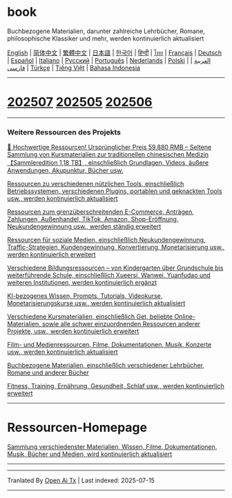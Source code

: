 # book
Buchbezogene Materialien, darunter zahlreiche Lehrbücher, Romane, philosophische Klassiker und mehr, werden kontinuierlich aktualisiert

[English](https://openaitx.github.io/view.html?user=mswnlz&project=book&lang=en) | [简体中文](https://openaitx.github.io/view.html?user=mswnlz&project=book&lang=zh-CN) | [繁體中文](https://openaitx.github.io/view.html?user=mswnlz&project=book&lang=zh-TW) | [日本語](https://openaitx.github.io/view.html?user=mswnlz&project=book&lang=ja) | [한국어](https://openaitx.github.io/view.html?user=mswnlz&project=book&lang=ko) | [हिन्दी](https://openaitx.github.io/view.html?user=mswnlz&project=book&lang=hi) | [ไทย](https://openaitx.github.io/view.html?user=mswnlz&project=book&lang=th) | [Français](https://openaitx.github.io/view.html?user=mswnlz&project=book&lang=fr) | [Deutsch](https://openaitx.github.io/view.html?user=mswnlz&project=book&lang=de) | [Español](https://openaitx.github.io/view.html?user=mswnlz&project=book&lang=es) | [Italiano](https://openaitx.github.io/view.html?user=mswnlz&project=book&lang=it) | [Русский](https://openaitx.github.io/view.html?user=mswnlz&project=book&lang=ru) | [Português](https://openaitx.github.io/view.html?user=mswnlz&project=book&lang=pt) | [Nederlands](https://openaitx.github.io/view.html?user=mswnlz&project=book&lang=nl) | [Polski](https://openaitx.github.io/view.html?user=mswnlz&project=book&lang=pl) | [العربية](https://openaitx.github.io/view.html?user=mswnlz&project=book&lang=ar) | [فارسی](https://openaitx.github.io/view.html?user=mswnlz&project=book&lang=fa) | [Türkçe](https://openaitx.github.io/view.html?user=mswnlz&project=book&lang=tr) | [Tiếng Việt](https://openaitx.github.io/view.html?user=mswnlz&project=book&lang=vi) | [Bahasa Indonesia](https://openaitx.github.io/view.html?user=mswnlz&project=book&lang=id)

----------------
# [202507](https://raw.githubusercontent.com/mswnlz/book/main/202507.md) [202505](https://raw.githubusercontent.com/mswnlz/book/main/202505.md) [202506](https://raw.githubusercontent.com/mswnlz/book/main/202506.md)


---------------
### Weitere Ressourcen des Projekts

[🎁 Hochwertige Ressourcen! Ursprünglicher Preis 59.880 RMB – Seltene Sammlung von Kursmaterialien zur traditionellen chinesischen Medizin【Sammleredition 1,18 TB】, einschließlich Grundlagen, Videos, äußere Anwendungen, Akupunktur, Bücher usw.](https://github.com/mswnlz/chinese-traditional)

[Ressourcen zu verschiedenen nützlichen Tools, einschließlich Betriebssystemen, verschiedenen Plugins, portablen und geknackten Tools usw., werden kontinuierlich aktualisiert](https://github.com/mswnlz/tools)


[Ressourcen zum grenzüberschreitenden E-Commerce, Anträgen, Zahlungen, Außenhandel, TikTok, Amazon, Shop-Eröffnung, Neukundengewinnung usw., werden ständig erweitert](https://github.com/mswnlz/cross-border)

[Ressourcen für soziale Medien, einschließlich Neukundengewinnung, Traffic-Strategien, Kundengewinnung, Konvertierung, Monetarisierung usw., werden kontinuierlich erweitert](https://github.com/mswnlz/self-media)

[ Verschiedene Bildungsressourcen – von Kindergarten über Grundschule bis weiterführende Schule, einschließlich Xueersi, Wanwei, Yuanfudao und weiteren Institutionen, werden kontinuierlich ergänzt](https://github.com/mswnlz/edu-knowlege)

[KI-bezogenes Wissen, Prompts, Tutorials, Videokurse, Monetarisierungskurse usw., werden kontinuierlich aktualisiert](https://github.com/mswnlz/AIknowledge)

[Verschiedene Kursmaterialien, einschließlich Get, beliebte Online-Materialien, sowie alle schwer einzuordnenden Ressourcen anderer Projekte, usw., werden kontinuierlich erweitert](https://github.com/mswnlz/curriculum)

[Film- und Medienressourcen, Filme, Dokumentationen, Musik, Konzerte usw., werden kontinuierlich aktualisiert](https://github.com/mswnlz/movies)

[Buchbezogene Materialien, einschließlich verschiedener Lehrbücher, Romane und anderer Bücher](https://github.com/mswnlz/book)

[Fitness, Training, Ernährung, Gesundheit, Schlaf usw., werden kontinuierlich erweitert](https://github.com/mswnlz/healthy)

---------------

# Ressourcen-Homepage
[Sammlung verschiedenster Materialien, Wissen, Filme, Dokumentationen, Musik, Bücher und Medien, wird kontinuierlich aktualisiert](https://github.com/mswnlz)

---------------


---

Tranlated By [Open Ai Tx](https://github.com/OpenAiTx/OpenAiTx) | Last indexed: 2025-07-15

---